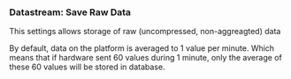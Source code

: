 ### Datastream: Save Raw Data

This settings allows storage of raw (uncompressed, non-aggreagted) data

By default, data on the platform is averaged to 1 value per minute. Which means that if hardware sent 60 values during 1 minute, only the average of these 60 values will be stored in database.
